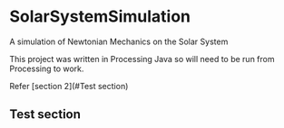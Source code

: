 # SolarSystemSimulation
A simulation of Newtonian Mechanics on the Solar System

This project was written in Processing Java so will need to be run from Processing to work.

Refer [section 2](#Test section)

## Test section
